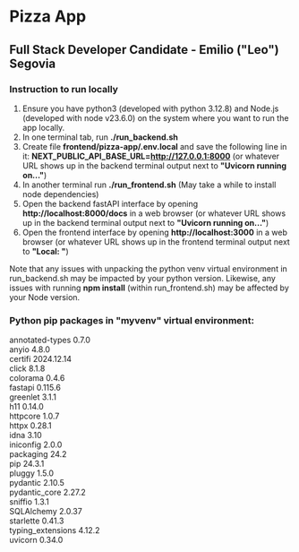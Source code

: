 # Pizza App
## Full Stack Developer Candidate - Emilio ("Leo") Segovia

### Instruction to run locally
1. Ensure you have python3 (developed with python 3.12.8) and Node.js (developed with node v23.6.0) on the system where you want to run the app locally.
2. In one terminal tab, run **./run_backend.sh**
3. Create file **frontend/pizza-app/.env.local** and save the following line in it: **NEXT_PUBLIC_API_BASE_URL=http://127.0.0.1:8000** (or whatever URL shows up in the backend terminal output next to **"Uvicorn running on..."**)
4. In another terminal run **./run_frontend.sh** (May take a while to install node dependencies)
5. Open the backend fastAPI interface by opening **http://localhost:8000/docs** in a web browser (or whatever URL shows up in the backend terminal output next to **"Uvicorn running on..."**)
6. Open the frontend interface by opening **http://localhost:3000** in a web browser (or whatever URL shows up in the frontend terminal output next to **"Local: "**)

Note that any issues with unpacking the python venv virtual environment in run_backend.sh may be impacted by your python version.
Likewise, any issues with running **npm install** (within run_frontend.sh) may be affected by your Node version.

### Python pip packages in "myvenv" virtual environment:  <br />
annotated-types   0.7.0      <br />
anyio             4.8.0      <br />
certifi           2024.12.14 <br />
click             8.1.8      <br />
colorama          0.4.6      <br />
fastapi           0.115.6    <br />
greenlet          3.1.1      <br />
h11               0.14.0     <br />
httpcore          1.0.7      <br />
httpx             0.28.1     <br />
idna              3.10       <br />
iniconfig         2.0.0      <br />
packaging         24.2       <br />
pip               24.3.1     <br />
pluggy            1.5.0      <br />
pydantic          2.10.5     <br />
pydantic_core     2.27.2     <br />
sniffio           1.3.1      <br />
SQLAlchemy        2.0.37     <br />
starlette         0.41.3     <br />
typing_extensions 4.12.2     <br />
uvicorn           0.34.0     <br />
